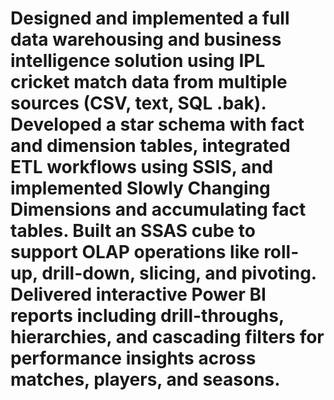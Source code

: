 # Designed and implemented a full data warehousing and business intelligence solution using IPL cricket match data from multiple sources (CSV, text, SQL .bak). Developed a star schema with fact and dimension tables, integrated ETL workflows using SSIS, and implemented Slowly Changing Dimensions and accumulating fact tables. Built an SSAS cube to support OLAP operations like roll-up, drill-down, slicing, and pivoting. Delivered interactive Power BI reports including drill-throughs, hierarchies, and cascading filters for performance insights across matches, players, and seasons.
